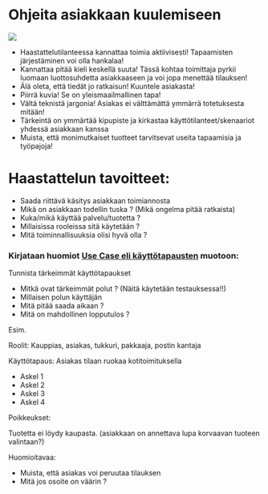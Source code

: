 # Ohjeita asiakkaan kuulemiseen

![](https://openclipart.org/image/300px/svg_to_png/231887/Conflict-Silhouette.png&disposition=attachment)

* Haastattelutilanteessa kannattaa toimia aktiivisesti! Tapaamisten järjestäminen voi olla hankalaa!
* Kannattaa pitää kieli keskellä suuta! Tässä kohtaa toimittaja pyrkii luomaan luottosuhdetta asiakkaaseen ja voi jopa menettää tilauksen!
* Älä oleta, että tiedät jo ratkaisun! Kuuntele asiakasta!
* Piirrä kuvia! Se on yleismaailmallinen tapa!
* Vältä teknistä jargonia! Asiakas ei välttämättä ymmärrä totetuksesta mitään!
* Tärkeintä on ymmärtää kipupiste ja kirkastaa käyttötilanteet/skenaariot yhdessä asiakkaan kanssa
* Muista, että monimutkaiset tuotteet tarvitsevat useita tapaamisia ja työpajoja!

# Haastattelun tavoitteet:

* Saada riittävä käsitys asiakkaan toimiannosta
* Mikä on asiakkaan todellin tuska ? (Mikä ongelma pitää ratkaista)
* Kuka/mikä käyttää palvelu/tuotetta ?
* Millaisissa rooleissa sitä käytetään ?
* Mitä toiminnallisuuksia olisi hyvä olla ?

### Kirjataan huomiot [Use Case eli käyttötapausten](https://github.com/JAMK-IT/TT0S0100-software-desing-and-testing/blob/master/kayttotapauskuvauksen-pohja.md) muotoon:

Tunnista tärkeimmät käyttötapaukset

* Mitkä ovat tärkeimmät polut ? (Näitä käytetään testauksessa!!)
* Millaisen polun käyttäjän 
* Mitä pitää saada aikaan ?
* Mitä on mahdollinen lopputulos ?

Esim. 

Roolit: Kauppias, asiakas, tukkuri, pakkaaja, postin kantaja

Käyttötapaus: Asiakas tilaan ruokaa kotitoimituksella

* Askel 1
* Askel 2
* Askel 3
* Askel 4

Poikkeukset:

Tuotetta ei löydy kaupasta. (asiakkaan on annettava lupa korvaavan tuoteen valintaan?)



Huomioitavaa:

* Muista, että asiakas voi peruutaa tilauksen
* Mitä jos osoite on väärin ?












